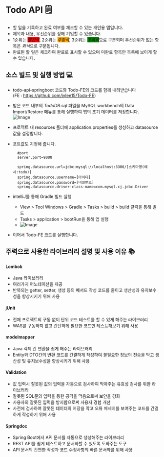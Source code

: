 # Todo API 🗒️
- 할 일을 기록하고 완료 여부를 체크할 수 있는 개인용 앱입니다.
- 제목과 내용, 우선순위를 정해 기입할 수 있습니다.
- 1순위는 <span style = "background-color: red">*빨간색*</span>, 2순위는 <span style = "background-color: orange">*주황색*</span>, 3순위는 <span style = "background-color: green">*초록색*</span>으로 구분되며 우선순위가 없는 항목은 *회색*으로 구분됩니다.
- 완료된 할 일은 체크하여 완료로 표시할 수 있으며 미완료 항목만 목록에 보이게 할 수 있습니다.

## 소스 빌드 및 실행 방법 💻
- todo-api-springboot 코드와 Todo-FE의 코드를 함께 내려받습니다  
(FE : https://github.com/iylee15/Todo-FE)
- 받은 코드 내부의 *TodoDB.sql* 파일을 MySQL workbench의 Data Import/Restore 메뉴를 통해 실행하여 앱의 초기 데이터를 저장합니다.  
![Image](https://github.com/user-attachments/assets/f9ea3200-4e8d-457c-8de0-1a52ea53ab0c)
- 프로젝트 내 resources 폴더에 application.properties를 생성하고 datasource 값을 설정합니다.
- 포트값도 지정해 줍니다.

        #port
        server.port=9000
  
        spring.datasource.url=jdbc:mysql://localhost:3306/[스키마명(예시:todo)]
        spring.datasource.username=[아이디]
        spring.datasource.password=[비밀번호]
        spring.datasource.driver-class-name=com.mysql.cj.jdbc.Driver
  
- intelliJ를 통해 Gradle 빌드 실행
    - View > Tool Windows > Gradle > Tasks > build > build 클릭을 통해 빌드
    - Tasks > application > bootRun을 통해 앱 실행
    - ![Image](https://github.com/user-attachments/assets/2b2fd522-a038-428f-b069-4102fccdce8a)

- 이어서 Todo-FE 코드를 실행합니다.


## 주력으로 사용한 라이브러리 설명 및 사용 이유 📚
#### Lombok
  - Java 라이브러리
  - 여러가지 어노테이션을 제공
  - 반복되는 getter, setter, 생성 등의 메서드 작성 코드를 줄이고 생산성과 유지보수성을 향상시키기 위해 사용

#### jUnit
  - 전체 프로젝트의 구동 없이 단위 코드 테스트를 할 수 있게 해주는 라이브러리
  - WAS를 구동하지 않고 간단하게 필요한 코드만 테스트해보기 위해 사용

#### modelmapper
  - Java 객체 간 변환을 쉽게 해주는 라이브러리
  - Entity와 DTO간의 변환 코드를 간결하게 작성하여 불필요한 정보의 전송을 막고 생산성 및 유지보수성을 향상시키기 위해 사용

#### Validation
  - 값 입력시 잘못된 값의 입력을 자동으로 검사하여 막아주는 유효성 검사를 위한 라이브러리
  - 잘못된 SQL문의 입력을 통한 공격을 막음으로써 보안을 강화
  - 사용자의 잘못된 입력을 방지함으로써 사용자 경험 개선
  - 사전에 검사하여 잘못된 데이터의 저장을 막고 오류 메세지를 보여주는 코드를 간결하게 작성하기 위해 사용

#### Springdoc
  - Spring Boot에서 API 문서를 자동으로 생성해주는 라이브러리
  - REST API를 쉽게 테스트하고 문서화할 수 있도록 도와주는 도구
  - API 문서의 간편한 작성과 코드 수정사항의 빠른 문서화를 위해 사용
